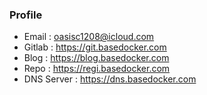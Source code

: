 ### Profile 

- Email : oasisc1208@icloud.com
- Gitlab : https://git.basedocker.com
- Blog : https://blog.basedocker.com
- Repo : https://regi.basedocker.com
- DNS Server : https://dns.basedocker.com



